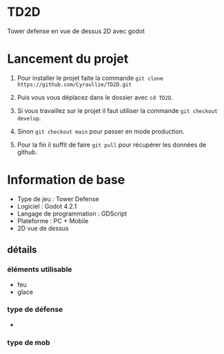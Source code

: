 # TD2D
Tower defense en vue de dessus 2D avec godot

# Lancement du projet

1. Pour installer le projet faite la commande ```git clone https://github.com/Cyraullie/TD2D.git```

2. Puis vous vous déplacez dans le dossier avec ```cd TD2D```.

3. Si vous travaillez sur le projet il faut utiliser la commande ```git checkout develop```.

4. Sinon ```git checkout main``` pour passer en mode production.

5. Pour la fin il suffit de faire ```git pull``` pour récupérer les données de github.


# Information de base
- Type de jeu : Tower Defense
- Logiciel : Godot 4.2.1
- Langage de programmation : GDScript
- Plateforme : PC + Mobile
- 2D vue de dessus

## détails

### éléments utilisable 
- feu
- glace

### type de défense 
- 


### type de mob

